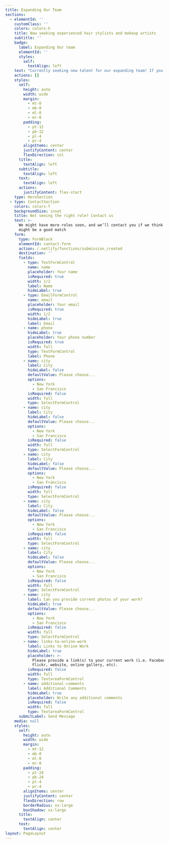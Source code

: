 ```yaml
---
title: Expanding Our Team
sections:
  - elementId: ''
    customClass: ''
    colors: colors-h
    title: Now seeking experienced hair stylists and makeup artists
    subtitle: ''
    badge:
      label: Expanding Our team
      elementId: ''
      styles:
        self:
          textAlign: left
    text: "Currently seeking new talent for our expanding team! If you want to work in a great environment with lots of friendly girls and wonderful clients please fill out the form below. You will need\_**availability\_**for at least 1 Saturday a month and some Friday’s & Sunday’s.\n\n*   Airbrush Makeup Artist (Must own airbrush machine/ water based airbrush foundation\_AND have previous airbrush training)\n\n*   Hair Stylist (2-4 years of updo styling\_experience is required)\n\n*   Prior experience with Brides and their bridal parties is a must (portfolio\_pictures will be\_required)\n\n*   Technical interview will be set up after contacted; you will need to supply\_your own\_model\n"
    actions: []
    styles:
      self:
        height: auto
        width: wide
        margin:
          - mt-0
          - mb-0
          - ml-0
          - mr-0
        padding:
          - pt-12
          - pb-12
          - pl-4
          - pr-4
        alignItems: center
        justifyContent: center
        flexDirection: col
      title:
        textAlign: left
      subtitle:
        textAlign: left
      text:
        textAlign: left
      actions:
        justifyContent: flex-start
    type: HeroSection
  - type: ContactSection
    colors: colors-f
    backgroundSize: inset
    title: Not seeing the right role? Contact us
    text: >-
      We might have more roles soon, and we’ll contact you if we think there
      might be a good match
    form:
      type: FormBlock
      elementId: contact-form
      action: /.netlify/functions/submission_created
      destination: ''
      fields:
        - type: TextFormControl
          name: name
          placeholder: Your name
          isRequired: true
          width: 1/2
          label: Name
          hideLabel: true
        - type: EmailFormControl
          name: email
          placeholder: Your email
          isRequired: true
          width: 1/2
          hideLabel: true
          label: Email
        - name: phone
          hideLabel: true
          placeholder: Your phone number
          isRequired: true
          width: full
          type: TextFormControl
          label: Phone
        - name: city
          label: City
          hideLabel: false
          defaultValue: Please choose...
          options:
            - New York
            - San Francisco
          isRequired: false
          width: full
          type: SelectFormControl
        - name: city
          label: City
          hideLabel: false
          defaultValue: Please choose...
          options:
            - New York
            - San Francisco
          isRequired: false
          width: full
          type: SelectFormControl
        - name: city
          label: City
          hideLabel: false
          defaultValue: Please choose...
          options:
            - New York
            - San Francisco
          isRequired: false
          width: full
          type: SelectFormControl
        - name: city
          label: City
          hideLabel: false
          defaultValue: Please choose...
          options:
            - New York
            - San Francisco
          isRequired: false
          width: full
          type: SelectFormControl
        - name: city
          label: City
          hideLabel: false
          defaultValue: Please choose...
          options:
            - New York
            - San Francisco
          isRequired: false
          width: full
          type: SelectFormControl
        - name: city
          label: Can you provide current photos of your work?
          hideLabel: true
          defaultValue: Please choose...
          options:
            - New York
            - San Francisco
          isRequired: false
          width: full
          type: SelectFormControl
        - name: links-to-online-work
          label: Links to Online Work
          hideLabel: true
          placeholder: >-
            Please provide a link(s) to your current work (i.e. Facebook,
            Flickr, website, online gallery, etc).
          isRequired: false
          width: full
          type: TextareaFormControl
        - name: additional-comments
          label: Additional Comments
          hideLabel: true
          placeholder: Write any additional comments
          isRequired: false
          width: full
          type: TextareaFormControl
      submitLabel: Send Message
    media: null
    styles:
      self:
        height: auto
        width: wide
        margin:
          - mt-12
          - mb-0
          - ml-0
          - mr-0
        padding:
          - pt-24
          - pb-24
          - pl-4
          - pr-4
        alignItems: center
        justifyContent: center
        flexDirection: row
        borderRadius: xx-large
        boxShadow: xx-large
      title:
        textAlign: center
      text:
        textAlign: center
layout: PageLayout
---
```


